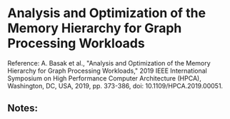 # Analysis and Optimization of the Memory Hierarchy for Graph Processing Workloads
Reference: A. Basak et al., "Analysis and Optimization of the Memory Hierarchy for Graph Processing Workloads," 2019 IEEE International Symposium on High Performance Computer Architecture (HPCA), Washington, DC, USA, 2019, pp. 373-386, doi: 10.1109/HPCA.2019.00051.

## Notes:

